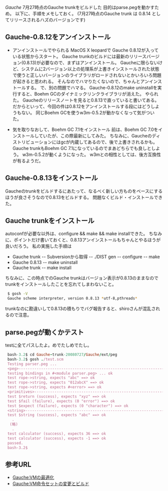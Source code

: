 *Gauche* 7月27時点のGauche trunkをビルドした
目的はparse.pegを動かすため。
以下に、手順をメモしておく。
(7月27時点のGauche trunk は 0.8.14 としてリリースされるハズのバージョンです)

## Gauche-0.8.12をアンインストール
- アンインストールでやられる
MacOS X leopardで Gauche 0.8.12が入っている状態からスタート。
Gauche trunkのビルドには最新のリリースバージョン(0.8.13)が必要なので、まずはアンインストール。
Gaucheに限らないけど、システムに2バージョン以上の処理系が上書きインストールされた状態で使うと正しいバージョンのライブラリがロードされないとかいろいろ問題が起きると思われる。
そんなのでハマりたくないので、ちゃんとアンインストールする。
で、別の問題でハマる。
Gauche-0.8.12のmake uninstallを実行すると、Boehm GCのダイナミックリンクライブラリが消えた。
やられた。
Gaucheのリリースノートを見ると0.8.13で直っていると書いてある。
だからといって、今回の件は0.8.12をアンインストールする段にはどうしようもない。
同じBoehm GCを使うw3m-0.5.2が動かなくなって気がついた。

- 気を取りなおして、Boehm GC 7.1をインストール
前は、Boehm GC 7.0をインストールしていたが、この際最新にしてみた。
ちなみに、Gaucheのディストリビューションにはgcが内蔵してあるので、後で上書きされるかも。
Gauche trunkもBoehm GC 7.1になっているのでまあどちらでも良しとしよう。
w3m-0.5.2が動くようになった。
w3mとの相性としては、後方互換性が有るようだ。

## Gauche-0.8.13をインストール
Gaucheのtrunkをビルドするにあたって、なるべく新しい方ものをベースにするほうが良さそうなので0.8.13をビルドする。
問題なくビルド・インストールできた。

## Gauche trunkをインストール
autoconfが必要な以外は、configure && make && make installできた。
ちなみに、ポイントだけ書いておくと、0.8.13アンインストールもちゃんとやるほうが良いだろう。
私の実施した手順は
- Gauche trunk
-- Subversionから取得
-- ./DIST gen
-- configure
-- make
- Gauche 0.8.13
-- make uninstall
- Gauche trunk
-- make install

ちなみに、この時点でのGauche trunkはバージョン表示が0.8.13のままなのでtrunkをインストールしたことを忘れてしまわないこと。
```bash
 $ gosh -V
 Gauche scheme interpreter, version 0.8.13 *utf-8,pthreads*
```
trunkなのに勘違いして0.8.13の積もりでバグ報告すると、shiroさんが混乱されるので注意。

## parse.pegが動くかテスト
testに全てパスしたよ。めでたしめでたし。
```ruby
 bash-3.2$ cd Gauche-trunk-20080727/Gauche/ext/peg
 bash-3.2$ gosh ./test.scm 
 Testing parser.peg ...                                           
 <peg>--------------------------------------------------------------------------
 testing bindings in #<module parser.peg> ... ok
 test rope->string, expects "abc" ==> ok
 test rope->string, expects "012abcX" ==> ok
 test rope->string, expects #<error> ==> ok
 <primitives>-------------------------------------------------------------------
 test $return (success), expects "xyz" ==> ok
 test $fail (failure), expects (0 "error") ==> ok
 test $expect (failure), expects (0 "character") ==> ok
 <string>-----------------------------------------------------------------------
 test $string (success), expects "abc" ==> ok
   .
  (略)
   .
 test calculator (success), expects 36 ==> ok
 test calculator (success), expects -1 ==> ok
 passed.
 bash-3.2$ 
```

## 参考URL
- [Gauche:VMの最適化](http://practical-scheme.net/wiliki/wiliki.cgi?Gauche%3aVM%e3%81%ae%e6%9c%80%e9%81%a9%e5%8c%96)
- [Gauche:VM命令セットの変更とビルド](http://practical-scheme.net/wiliki/wiliki.cgi?Gauche%3AVM%E5%91%BD%E4%BB%A4%E3%82%BB%E3%83%83%E3%83%88%E3%81%AE%E5%A4%89%E6%9B%B4%E3%81%A8%E3%83%93%E3%83%AB%E3%83%89)
